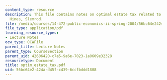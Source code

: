 ```yaml
---
content_type: resource
description: This file contains notes on optimal estate tax related to Kaplow in Gale,
  Hines, Slemrod.
file: /media/courses/14-472-public-economics-ii-spring-2004/56bc64e2424ad45fc4396ccfbddd1808_optim_estate_tax.pdf
file_type: application/pdf
learning_resource_types:
- Lecture Notes
ocw_type: OCWFile
parent_title: Lecture Notes
parent_type: CourseSection
parent_uid: 42606420-c7a5-9a6e-7023-1a0609e32328
resourcetype: Document
title: optim_estate_tax.pdf
uid: 56bc64e2-424a-d45f-c439-6ccfbddd1808
---
```

